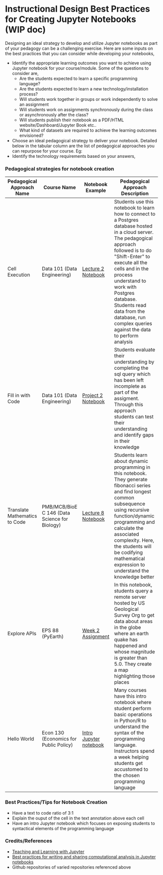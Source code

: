 # Instructional Design Best Practices for Creating Jupyter Notebooks (WIP doc)

Designing an ideal strategy to develop and utilize Jupyter notebooks as part of your pedagogy can be a challenging exercise. Here are some inputs on the best practices that you can consider while developing your notebooks,

- Identify the appropriate learning outcomes you want to achieve using Jupyter notebook for your course/module. Some of the questions to consider are,
	- Are the students expected to learn a specific programming language?
	- Are the students expected to learn a new technology/installation process?
	- Will students work together in groups or work independently to solve an assignment
	- Will students work on assignments synchronously during the class or asynchronously after the class?
	-  Will students publish their notebook as a PDF/HTML website/Dashboard/Jupyter Book etc..
	- What kind of datasets are required to achieve the learning outcomes envisioned? 
- Choose an ideal  pedagogical strategy to deliver your notebook. Detailed below in the tabular column  are the list of pedagogical approaches you can repurpose for your course. Eg:
- Identify the technology requirements based on your answers,

### Pedagogical strategies for notebook creation
| Pedagogical Approach Name | Course Name |  Notebook Example | Pedagogical Approach Description
| ---- | ----------- | ------ | ------- |
| Cell Execution | Data 101 (Data Engineering) | [Lecture 2 Notebook](https://fa23.data101.org/resources/assets/lectures/lec02/lec02.html) | Students use this notebook to learn  how to connect to a Postgres database hosted in a cloud server. The pedagogical approach followed is to do "Shift-Enter" to execute all the cells and in the process understand to work with Postgres database. Students read data from the database, run complex queries against the data to perform analysis |
| Fill in with Code | Data 101 (Data Engineering) | [Project 2 Notebook](https://data101.datahub.berkeley.edu/hub/user-redirect/git-pull?repo=https%3A%2F%2Fgithub.com%2Fcal-data-eng%2Ffa23-materials&urlpath=lab%2Ftree%2Ffa23-materials%2Fproj%2Fproj2%2Fproj2.ipynb&branch=main) | Students evaluate their understanding by completing the sql query which has been left incomplete as part of the assigment. Through this approach students can test their understanding and identify gaps in their knowledge | 
| Translate Mathematics to Code | PMB/MCB/BioE C 146 (Data Science for Biology) | [Lecture 8 Notebook](https://github.com/ds-modules/ds4bio/blob/main/lab8/lab08-c146-v01-student.ipynb) | Students learn about dynamic programming in this notebook. They generate fibonacci series and find longest common subsequence using recursive function/dynamic programming and calculate the associated complexity. Here, the students will be codifying mathematical expression to understand the knowledge better |
| Explore APIs | EPS 88 (PyEarth) | [Week 2 Assignment](https://github.com/ds-modules/EPS88-24031-FA23/blob/main/week02_datahubfiles/W02_assignment_Earthquakes.ipynb) | In this notebook, students query a remote server hosted by US Geological Survey Org to get data about areas in the globe where an earth quake has happened and whose magnitude is greater than 5.0. They create a map highlighting  those places |
Hello World | Econ 130 (Economics for Public Policy) | [Intro Jupyter notebook](https://github.com/ds-modules/ECON-130-FA23/blob/main/IntroToR/Intro%20to%20R.ipynb) | Many courses have this intro notebook where student perform basic operations in Python/R to understand the syntax of the programming language. Instructors spend a week helping students get accustomed to the chosen programming language | 
 
### Best Practices/Tips for Notebook Creation

- Have a text to code ratio of 3:1
- Explain the ouput of the cell in the text annotation above each cell
- Have an intro Jupyter notebook which focuses on exposing students to syntactical elements of the programming language

### Credits/References
- [Teaching and Learning with Jupyter](https://jupyter4edu.github.io/jupyter-edu-book/index.html)
- [Best practices for writing and sharing computational analysis in Jupyter notebooks](https://www.ncbi.nlm.nih.gov/pmc/articles/PMC6657818/)
- Github repositories of varied repositories referenced above


